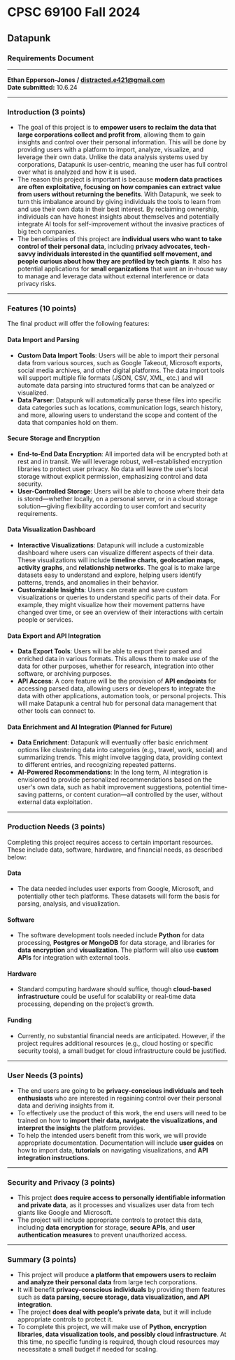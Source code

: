 # CPSC 69100 Fall 2024

## Datapunk

### Requirements Document

---

**Ethan Epperson-Jones / <distracted.e421@gmail.com>**  
**Date submitted:** 10.6.24

---

### Introduction (3 points)

- The goal of this project is to **empower users to reclaim the data that large corporations collect and profit from**, allowing them to gain insights and control over their personal information. This will be done by providing users with a platform to import, analyze, visualize, and leverage their own data. Unlike the data analysis systems used by corporations, Datapunk is user-centric, meaning the user has full control over what is analyzed and how it is used.
- The reason this project is important is because **modern data practices are often exploitative, focusing on how companies can extract value from users without returning the benefits**. With Datapunk, we seek to turn this imbalance around by giving individuals the tools to learn from and use their own data in their best interest. By reclaiming ownership, individuals can have honest insights about themselves and potentially integrate AI tools for self-improvement without the invasive practices of big tech companies.
- The beneficiaries of this project are **individual users who want to take control of their personal data**, including **privacy advocates, tech-savvy individuals interested in the quantified self movement, and people curious about how they are profiled by tech giants**. It also has potential applications for **small organizations** that want an in-house way to manage and leverage data without external interference or data privacy risks.

---

### Features (10 points)

The final product will offer the following features:

#### Data Import and Parsing

- **Custom Data Import Tools**: Users will be able to import their personal data from various sources, such as Google Takeout, Microsoft exports, social media archives, and other digital platforms. The data import tools will support multiple file formats (JSON, CSV, XML, etc.) and will automate data parsing into structured forms that can be analyzed or visualized.
- **Data Parser**: Datapunk will automatically parse these files into specific data categories such as locations, communication logs, search history, and more, allowing users to understand the scope and content of the data that companies hold on them.

#### Secure Storage and Encryption

- **End-to-End Data Encryption**: All imported data will be encrypted both at rest and in transit. We will leverage robust, well-established encryption libraries to protect user privacy. No data will leave the user's local storage without explicit permission, emphasizing control and data security.
- **User-Controlled Storage**: Users will be able to choose where their data is stored—whether locally, on a personal server, or in a cloud storage solution—giving flexibility according to user comfort and security requirements.

#### Data Visualization Dashboard

- **Interactive Visualizations**: Datapunk will include a customizable dashboard where users can visualize different aspects of their data. These visualizations will include **timeline charts**, **geolocation maps**, **activity graphs**, and **relationship networks**. The goal is to make large datasets easy to understand and explore, helping users identify patterns, trends, and anomalies in their behavior.
- **Customizable Insights**: Users can create and save custom visualizations or queries to understand specific parts of their data. For example, they might visualize how their movement patterns have changed over time, or see an overview of their interactions with certain people or services.

#### Data Export and API Integration

- **Data Export Tools**: Users will be able to export their parsed and enriched data in various formats. This allows them to make use of the data for other purposes, whether for research, integration into other software, or archiving purposes.
- **API Access**: A core feature will be the provision of **API endpoints** for accessing parsed data, allowing users or developers to integrate the data with other applications, automation tools, or personal projects. This will make Datapunk a central hub for personal data management that other tools can connect to.

#### Data Enrichment and AI Integration (Planned for Future)

- **Data Enrichment**: Datapunk will eventually offer basic enrichment options like clustering data into categories (e.g., travel, work, social) and summarizing trends. This might involve tagging data, providing context to different entries, and recognizing repeated patterns.
- **AI-Powered Recommendations**: In the long term, AI integration is envisioned to provide personalized recommendations based on the user's own data, such as habit improvement suggestions, potential time-saving patterns, or content curation—all controlled by the user, without external data exploitation.

---

### Production Needs (3 points)

Completing this project requires access to certain important resources. These include data, software, hardware, and financial needs, as described below:

#### Data

- The data needed includes user exports from Google, Microsoft, and potentially other tech platforms. These datasets will form the basis for parsing, analysis, and visualization.

#### Software

- The software development tools needed include **Python** for data processing, **Postgres or MongoDB** for data storage, and libraries for **data encryption** and **visualization**. The platform will also use **custom APIs** for integration with external tools.

#### Hardware

- Standard computing hardware should suffice, though **cloud-based infrastructure** could be useful for scalability or real-time data processing, depending on the project’s growth.

#### Funding

- Currently, no substantial financial needs are anticipated. However, if the project requires additional resources (e.g., cloud hosting or specific security tools), a small budget for cloud infrastructure could be justified.

---

### User Needs (3 points)

- The end users are going to be **privacy-conscious individuals and tech enthusiasts** who are interested in regaining control over their personal data and deriving insights from it.
- To effectively use the product of this work, the end users will need to be trained on how to **import their data, navigate the visualizations, and interpret the insights** the platform provides.
- To help the intended users benefit from this work, we will provide appropriate documentation. Documentation will include **user guides** on how to import data, **tutorials** on navigating visualizations, and **API integration instructions**.

---

### Security and Privacy (3 points)

- This project **does require access to personally identifiable information and private data**, as it processes and visualizes user data from tech giants like Google and Microsoft.
- The project will include appropriate controls to protect this data, including **data encryption** for storage, **secure APIs**, and **user authentication measures** to prevent unauthorized access.

---

### Summary (3 points)

- This project will produce **a platform that empowers users to reclaim and analyze their personal data** from large tech corporations.
- It will benefit **privacy-conscious individuals** by providing them features such as **data parsing, secure storage, data visualization, and API integration**.
- The project **does deal with people’s private data**, but it will include appropriate controls to protect it.
- To complete this project, we will make use of **Python, encryption libraries, data visualization tools, and possibly cloud infrastructure**. At this time, no specific funding is required, though cloud resources may necessitate a small budget if needed for scaling.
